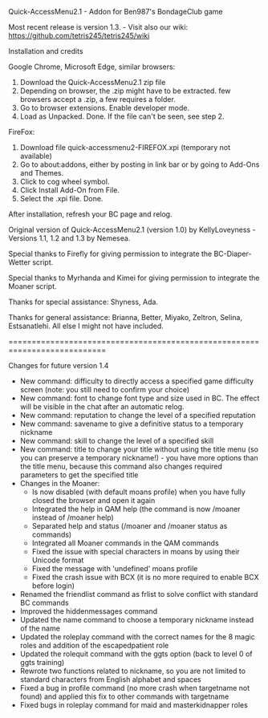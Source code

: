 Quick-AccessMenu2.1 - Addon for Ben987's BondageClub game 

Most recent release is version 1.3. - Visit also our wiki: https://github.com/tetris245/tetris245/wiki

Installation and credits

Google Chrome, Microsoft Edge, similar browsers:
1. Download the Quick-AccessMenu2.1 zip file
2. Depending on browser, the .zip might have to be extracted. few browsers accept a .zip, a few requires a folder.
3. Go to browser extensions. Enable developer mode.
4. Load as Unpacked. Done. If the file can't be seen, see step 2.

FireFox:
1. Download file quick-accessmenu2-FIREFOX.xpi (temporary not available)
2. Go to about:addons, either by posting in link bar or by going to Add-Ons and Themes.
3. Click to cog wheel symbol.
4. Click Install Add-On from File.
5. Select the .xpi file. Done.

After installation, refresh your BC page and relog.

Original version of Quick-AccessMenu2.1 (version 1.0) by KellyLoveyness - Versions 1.1, 1.2 and 1.3 by Nemesea.

Special thanks to Firefly for giving permission to integrate the BC-Diaper-Wetter script.

Special thanks to Myrhanda and Kimei for giving permission to integrate the Moaner script.

Thanks for special assistance:
Shyness, Ada.

Thanks for general assistance:
Brianna, Better, Miyako, Zeltron, Selina, Estsanatlehi.
All else I might not have included.

===========================================================================

Changes for future version 1.4

* New command: difficulty to directly access a specified game difficulty screen (note: you still need to confirm your choice)
* New command: font to change font type and size used in BC. The effect will be visible in the chat after an automatic relog.
* New command: reputation to change the level of a specified reputation
* New command: savename to give a definitive status to a temporary nickname
* New command: skill to change the level of a specified skill
* New command: title to change your title without using the title menu (so you can preserve a temporary nickname!) - you have more options than the title menu, because this command also changes required parameters to get the specified title
* Changes in the Moaner: 
  - Is now disabled (with default moans profile) when you have fully closed the browser and open it again
  - Integrated the help in QAM help (the command is now /moaner instead of /moaner help)
  - Separated help and status (/moaner and /moaner status as commands)
  - Integrated all Moaner commands in the QAM commands
  - Fixed the issue with special characters in moans by using their Unicode format
  - Fixed the message with 'undefined' moans profile
  - Fixed the crash issue with BCX (it is no more required to enable BCX before login)
* Renamed the friendlist command as frlist to solve conflict with standard BC commands
* Improved the hiddenmessages command
* Updated the name command to choose a temporary nickname instead of the name
* Updated the roleplay command with the correct names for the 8 magic roles and addition of the escapedpatient role
* Updated the rolequit command with the ggts option (back to level 0 of ggts training)
* Rewrote two functions related to nickname, so you are not limited to standard characters from English alphabet and spaces
* Fixed a bug in profile command (no more crash when targetname not found) and applied this fix to other commands with targetname
* Fixed bugs in roleplay command for maid and masterkidnapper roles
 


